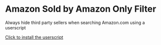 # Amazon Sold by Amazon Only Filter
Always hide third party sellers when searching Amazon.com using a userscript

<a href="adguard:userscript?location=https://github.com/mvicari/Amazon-Sold-by-Amazon-Only-Filter/raw/main/Amazon%20Sold%20by%20Amazon%20Only%20Filter.user.js">Click to install the userscript</a>
